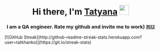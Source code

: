<h1 align="center">Hi there, I'm <a href="https://tatyanashat.ru/" target="_blank">Tatyana</a> 
<img src="https://github.com/blackcater/blackcater/raw/main/images/Hi.gif" height="32"/></h1>
<h3 align="center">I am a QA engineer. Rate my github and invite me to work) 🇷🇺</h3>
[![GitHub Streak](http://github-readme-streak-stats.herokuapp.com?user=tatkhanko)](https://git.io/streak-stats)
<!--
**tatkhanko/tatkhanko** is a ✨ _special_ ✨ repository because its `README.md` (this file) appears on your GitHub profile.

Here are some ideas to get you started:

- 🔭 I’m currently working on ...
- 🌱 I’m currently learning ...
- 👯 I’m looking to collaborate on ...
- 🤔 I’m looking for help with ...
- 💬 Ask me about ...
- 📫 How to reach me: ...
- 😄 Pronouns: ...
- ⚡ Fun fact: ...
-->
